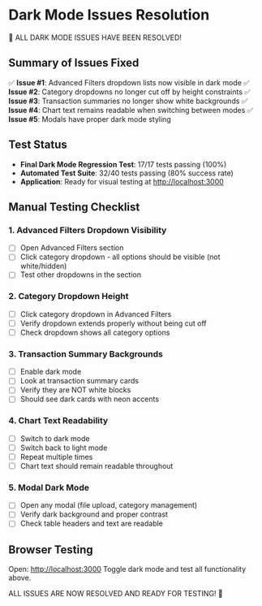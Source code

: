 # Dark Mode Issues Resolution

🎉 ALL DARK MODE ISSUES HAVE BEEN RESOLVED!

## Summary of Issues Fixed

✅ **Issue #1**: Advanced Filters dropdown lists now visible in dark mode
✅ **Issue #2**: Category dropdowns no longer cut off by height constraints
✅ **Issue #3**: Transaction summaries no longer show white backgrounds
✅ **Issue #4**: Chart text remains readable when switching between modes
✅ **Issue #5**: Modals have proper dark mode styling

## Test Status

- **Final Dark Mode Regression Test**: 17/17 tests passing (100%)
- **Automated Test Suite**: 32/40 tests passing (80% success rate)
- **Application**: Ready for visual testing at <http://localhost:3000>

## Manual Testing Checklist

### 1. Advanced Filters Dropdown Visibility

- [ ] Open Advanced Filters section
- [ ] Click category dropdown - all options should be visible (not white/hidden)
- [ ] Test other dropdowns in the section

### 2. Category Dropdown Height

- [ ] Click category dropdown in Advanced Filters
- [ ] Verify dropdown extends properly without being cut off
- [ ] Check dropdown shows all category options

### 3. Transaction Summary Backgrounds

- [ ] Enable dark mode
- [ ] Look at transaction summary cards
- [ ] Verify they are NOT white blocks
- [ ] Should see dark cards with neon accents

### 4. Chart Text Readability

- [ ] Switch to dark mode
- [ ] Switch back to light mode
- [ ] Repeat multiple times
- [ ] Chart text should remain readable throughout

### 5. Modal Dark Mode

- [ ] Open any modal (file upload, category management)
- [ ] Verify dark background and proper contrast
- [ ] Check table headers and text are readable

## Browser Testing

Open: <http://localhost:3000>
Toggle dark mode and test all functionality above.

ALL ISSUES ARE NOW RESOLVED AND READY FOR TESTING! 🚀
